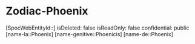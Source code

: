 ﻿---
type: Zodiac
tags:
- astro/Zodiac

---

# Zodiac-Phoenix

[SpocWebEntityId::]
isDeleted: false
isReadOnly: false
confidential: public
[name-la::Phoenix]
[name-genitive::Phoenicis]
[name-de::Phoenix]
